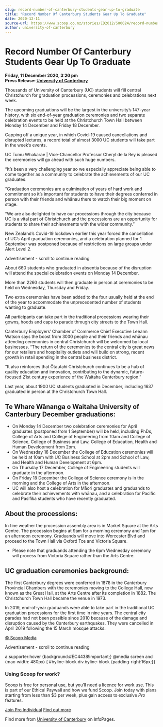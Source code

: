 ```yaml
---
slug: record-number-of-canterbury-students-gear-up-to-graduate
title: "Record Number Of Canterbury Students Gear Up To Graduate"
date: 2020-12-11
source-url: https://www.scoop.co.nz/stories/ED2012/S00024/record-number-of-canterbury-students-gear-up-to-graduate.htm
author: university-of-canterbury
---
```

Record Number Of Canterbury Students Gear Up To Graduate
========================================================

**Friday, 11 December 2020, 3:20 pm**  
**Press Release: [University of Canterbury](https://info.scoop.co.nz/University_of_Canterbury)**

Thousands of University of Canterbury (UC) students will fill central Christchurch for graduation processions, ceremonies and celebrations next week.

The upcoming graduations will be the largest in the university’s 147-year history, with six end-of-year graduation ceremonies and two separate celebration events to be held at the Christchurch Town Hall between Monday 14 December and Friday 18 December.

Capping off a unique year, in which Covid-19 caused cancellations and disrupted lectures, a record total of almost 3000 UC students will take part in the week’s events.

UC Tumu Whakarae | Vice-Chancellor Professor Cheryl de la Rey is pleased the ceremonies will go ahead with such huge numbers.

“It’s been a very challenging year so we especially appreciate being able to come together as a community to celebrate the achievements of our UC graduates.

“Graduation ceremonies are a culmination of years of hard work and commitment so it’s important for students to have their degrees conferred in person with their friends and whānau there to watch their big moment on stage.

“We are also delighted to have our processions through the city because UC is a vital part of Christchurch and the processions are an opportunity for students to share their achievements with the wider community.”

New Zealand’s Covid-19 lockdown earlier this year forced the cancellation of UC’s April graduation ceremonies, and a celebration planned for 1 September was postponed because of restrictions on large groups under Alert Level 2.

Advertisement - scroll to continue reading





About 660 students who graduated in absentia because of the disruption will attend the special celebration events on Monday 14 December.

More than 2260 students will then graduate in person at ceremonies to be held on Wednesday, Thursday and Friday.

Two extra ceremonies have been added to the four usually held at the end of the year to accommodate the unprecedented number of students wanting to graduate.

All participants can take part in the traditional processions wearing their gowns, hoods and caps to parade through city streets to the Town Hall.

Canterbury Employers’ Chamber of Commerce Chief Executive Leeann Watson says the boost from 3000 people and their friends and whānau attending ceremonies in central Christchurch will be welcomed by local businesses. “The return of the ceremonies to the central city is great news for our retailers and hospitality outlets and will build on strong, recent growth in retail spending in the central business district.

“It also reinforces that Ōtautahi Christchurch continues to be a hub of quality education and innovation, contributing to the dynamic, future-focused 21st century experience of the Waitaha Canterbury region.”

Last year, about 1900 UC students graduated in December, including 1637 graduated in person at the Christchurch Town Hall.

Te Whare Wānanga o Waitaha University of Canterbury December graduations:
-------------------------------------------------------------------------

*   On Monday 14 December two celebration ceremonies for April graduates (postponed from 1 September) will be held, including PhDs, College of Arts and College of Engineering from 10am and College of Science, College of Business and Law, College of Education, Health and Human Development from 2pm.
*   On Wednesday 16 December the College of Education ceremonies will be held at 10am with UC Business School at 2pm and School of Law, and Health and Human Development at 6pm.
*   On Thursday 17 December, College of Engineering students will graduate in the afternoon.
*   On Friday 18 December the College of Science ceremony is in the morning and the College of Arts in the afternoon.
*   UC will also host a celebration for Māori graduates and graduands to celebrate their achievements with whānau, and a celebration for Pacific and Pasifika students who have recently graduated.

About the processions:
----------------------

In fine weather the procession assembly area is in Market Square at the Arts Centre. The procession begins at 9am for a morning ceremony and 1pm for an afternoon ceremony. Graduands will move into Worcester Blvd and proceed to the Town Hall via Oxford Tce and Victoria Square.

*   Please note that graduands attending the 6pm Wednesday ceremony will process from Victoria Square rather than the Arts Centre.

UC graduation ceremonies background:
------------------------------------

The first Canterbury degrees were conferred in 1878 in the Canterbury Provincial Chambers with the ceremonies moving to the College Hall, now known as the Great Hall, at the Arts Centre after its completion in 1882. The Christchurch Town Hall became the venue in 1973.

In 2019, end-of-year graduands were able to take part in the traditional UC graduation processions for the first time in nine years. The central city parades had not been possible since 2010 because of the damage and disruption caused by the Canterbury earthquakes. They were cancelled in April 2019 following the 15 March mosque attacks.

[© Scoop Media](http://www.scoop.co.nz/about/terms.html)  

Advertisement - scroll to continue reading



a.supporter:hover {background:#EC4438!important;} @media screen and (max-width: 480px) { #byline-block div.byline-block {padding-right:16px;}}

### Using Scoop for work?

Scoop is free for personal use, but you’ll need a licence for work use. This is part of our Ethical Paywall and how we fund Scoop. Join today with plans starting from less than $3 per week, plus gain access to exclusive _Pro_ features.  
  
[Join Pro Individual](https://pro.scoop.co.nz/Individual/?from=ProIn24) [Find out more](https://pro.scoop.co.nz/using-scoop-for-work/?from=ProIn24)

Find more from [University of Canterbury](https://info.scoop.co.nz/University_of_Canterbury) on InfoPages.